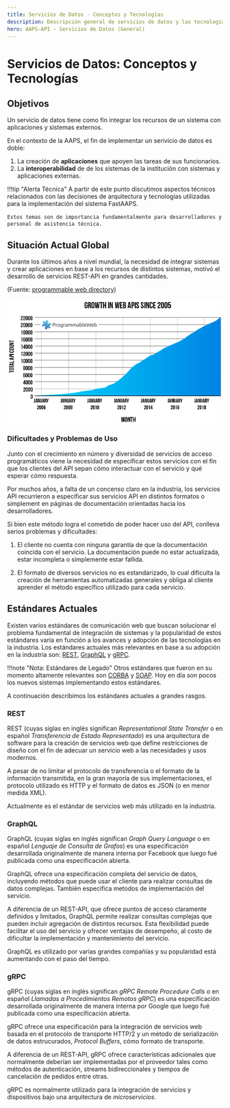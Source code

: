 ```yaml
---
title: Servicios de Datos - Conceptos y Tecnologías
description: Descripción general de servicios de datos y las tecnologías/estándares relacionados.
hero: AAPS-API - Servicios de Datos (General)
---
```


# Servicios de Datos: Conceptos y Tecnologías


## Objetivos

Un servicio de datos tiene como fin integrar los recursos de un sistema con aplicaciones y sistemas externos.

En el contexto de la AAPS, el fin de implementar un serivicio de datos es doble:

1. La creación de **aplicaciones** que apoyen las tareas de sus funcionarios.
2. La **interoperabilidad** de de los sistemas de la institución con sistemas y aplicaciones externas.

!!!tip "Alerta Técnica"
    A partir de este punto discutimos aspectos técnicos relacionados con las decisiones de arquitectura y tecnologías utilizadas para la implementación del sistema FastAAPS. 

    Estos temas son de importancia fundamentalmente para desarrolladores y personal de asistencia técnica.

## Situación Actual Global

Durante los últimos años a nivel mundial, la necesidad de integrar sistemas y crear aplicaciones en base a los recursos de distintos sistemas, motivó el desarrollo de servicios REST-API en grandes cantidades.

(Fuente: [programmable web directory](https://www.programmableweb.com/apis/directory))

![crecimiento_apis](../img/api_growth.png)

### Dificultades y Problemas de Uso

Junto con el crecimiento en número y diversidad de servicios de acceso programáticos viene la necesidad de específicar estos servicios con el fín que los clientes del API sepan cómo interactuar con el servicio y qué esperar cómo respuesta. 

Por muchos años, a falta de un concenso claro en la industria, los servicios API recurrieron a específicar sus servicios API en distintos formatos o simplement en páginas de documentación orientadas hacia los desarrolladores.  

Si bien este método logra el cometido de poder hacer uso del API, conlleva serios problemas y dificultades:

1. El cliente no cuenta con ninguna garantía de que la documentación coincida con el servicio. La documentación puede no estar actualizada, estar incompleta o simplemente estar fallida.

2. El formato de diversos servicios no es estandarizado, lo cual dificulta la creación de herramientas automatizadas generales y obliga al cliente aprender el método específico utilizado para cada servicio. 

## Estándares Actuales

Existen varios estándares de comunicación web que buscan solucionar el problema fundamental de integración de sistemas y la popularidad de estos estándares varía en función a los avances y adopción de las tecnologías en la industria. Los estándares actuales más relevantes en base a su adopción en la industria son: [REST](https://en.wikipedia.org/wiki/Representational_state_transfer), [GraphQL](https://graphql.org/) y [gRPC](https://grpc.io/about/).

!!!note "Nota: Estándares de Legado"
    Otros estándares que fueron en su momento altamente relevantes son [CORBA](https://es.wikipedia.org/wiki/CORBA) y [SOAP](https://en.wikipedia.org/wiki/SOAP). Hoy en día son pocos los nuevos sistemas implementando estos estándares.

A continuación describimos los estándares actuales a grandes rasgos. 

### REST

REST (cuyas siglas en inglés significan *Representational State Transfer* o en español *Transferencia de Estado Representado*) es una arquitectura de software para la creación de servicios web que define restricciones de diseño con el fin de adecuar un servicio web a las necesidades y usos modernos.

A pesar de no limitar el protocolo de transferencia o el formato de la información transmitida, en la gran mayoría de sus implementaciones, el protocolo utilizado es HTTP y el formato de datos es JSON (o en menor medida XML).

Actualmente es el estándar de servicios web más utilizado en la industria.

### GraphQL

GraphQL (cuyas siglas en inglés significan *Graph Query Language* o en español *Lenguaje de Consulta de Grafos*) es una especificación desarrollada originalmente de manera interna por Facebook que luego fué publicada como una especificación abierta.

GraphQL ofrece una especificación completa del servicio de datos, incluyendo métodos que puede usar el cliente para realizar consultas de datos complejas. También especifica metodos de implementación del servicio.

A diferencia de un REST-API, que ofrece puntos de acceso claramente definidos y limitados, GraphQL permite realizar consultas complejas que pueden incluir agregación de distintos recursos. Esta flexibilidad puede facilitar el uso del servicio y ofrecer ventajas de desempeño, al costo de dificultar la implementación y mantenimiento del servicio.

GraphQL es utilizado por varias grandes compañías y su popularidad está aumentando con el paso del tiempo.

### gRPC

gRPC (cuyas siglas en inglés significan *gRPC Remote Procedure Calls* o en español *Llamadas a Procedimientos Remotos gRPC*) es una especificación desarrollada originalmente de manera interna por Google que luego fué publicada como una especificación abierta.

gRPC ofrece una especificación para la integración de servicios web basada en el protocolo de transporte HTTP/2 y un método de serialización de datos estrucurados, *Protocol Buffers*, cómo formato de transporte.

A diferencia de un REST-API, gRPC ofrece características adicionales que normalmente deberían ser implementadas por el proveedor tales como métodos de autenticación, streams bidireccionales y tiempos de cancelación de pedidos entre otras. 

gRPC es normalmente utilizado para la integración de servicios y dispositivos bajo una arquitectura de *microservicios*. 



